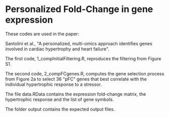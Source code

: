 # Personalized Fold-Change in gene expression

These codes are used in the paper:

Santolini et al., "A personalized, multi-omics approach identifies genes involved in cardiac hypertrophy and heart failure".

The first code, 1_compInitialFiltering.R, reproduces the filtering from Figure S1.

The second code, 2_compFCgenes.R, computes the gene selection process from Figure 2a to select 36 "pFC" genes that best correlate with the individual hypertrophic response to a stressor.

The file data.RData contains the expression fold-change matrix, the hypertrophic response and the list of gene symbols.

The folder output contains the expected output files.
